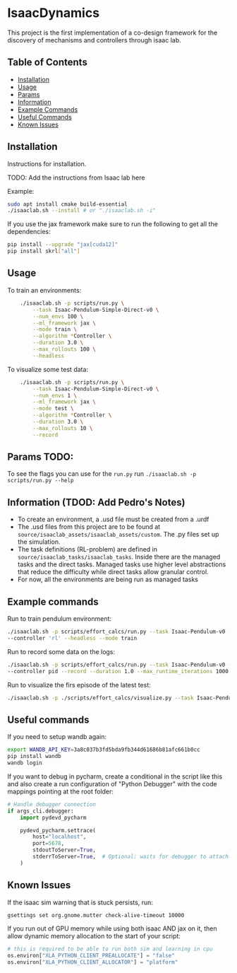 # IsaacDynamics

This project is the first implementation of a co-design framework for the discovery of mechanisms and controllers
through isaac lab.

## Table of Contents

- [Installation](#installation)
- [Usage](#usage)
- [Params](#params)
- [Information](#information)
- [Example Commands](#example-commands)
- [Useful Commands](#useful-commands)
- [Known Issues](#known-issues)

## Installation

Instructions for installation.

TODO: Add the instructions from Isaac lab here

Example:

```bash
sudo apt install cmake build-essential
./isaaclab.sh --install # or "./isaaclab.sh -i"
```

If you use the jax framework make sure to run the following to get all the dependencies:
```bash
pip install --upgrade "jax[cuda12]"
pip install skrl["all"]
```

## Usage

To train an environments:
```bash
    ./isaaclab.sh -p scripts/run.py \
        --task Isaac-Pendulum-Simple-Direct-v0 \
        --num_envs 100 \
        --ml_framework jax \
        --mode train \
        --algorithm *Controller \
        --duration 3.0 \
        --max_rollouts 100 \
        --headless
```

To visualize some test data:
```bash
    ./isaaclab.sh -p scripts/run.py \
        --task Isaac-Pendulum-Simple-Direct-v0 \
        --num_envs 1 \
        --ml_framework jax \
        --mode test \
        --algorithm *Controller \
        --duration 3.0 \
        --max_rollouts 10 \
        --record
```

## Params TODO:
To see the flags you can use for the `run.py` run `./isaaclab.sh -p scripts/run.py --help`

## Information (TDOD: Add Pedro's Notes)

- To create an environment, a .usd file must be created from a .urdf
- The .usd files from this project are to be found at `source/isaaclab_assets/isaaclab_assets/custom`. The .py files set up the simulation.
- The task definitions (RL-problem) are defined in `source/isaaclab_tasks/isaaclab_tasks`. Inside there are the
  managed tasks and the direct tasks. Managed tasks use higher level abstractions that reduce the difficulty while
  direct tasks allow granular control.
- For now, all the environments are being run as managed tasks

## Example commands

Run to train pendulum environment:
```bash
./isaaclab.sh -p scripts/effort_calcs/run.py --task Isaac-Pendulum-v0 --num_envs 64 --ml_framework jax
--controller 'rl' --headless --mode train
```

Run to record some data on the logs:
```bash
./isaaclab.sh -p scripts/effort_calcs/run.py --task Isaac-Pendulum-v0 --num_envs 1 --ml_framework jax --mode test
--controller pid --record --duration 1.0 --max_runtime_iterations 1000 --headless
```

Run to visualize the firs episode of the latest test:
```bash
./isaaclab.sh -p ./scripts/effort_calcs/visualize.py --task Isaac-Pendulum-v0  --ml_framework jax
```

## Useful commands

If you need to setup wandb again:
```bash
export WANDB_API_KEY=3a8c037b3fd5bda9fb344d61686b81afc661b0cc
pip install wandb
wandb login
```

If you want to debug in pycharm, create a conditional in the script like this and also create a run configuration of
"Python Debugger" with the code mappings pointing at the root folder:
```python
# Handle debugger connection
if args_cli.debugger:
    import pydevd_pycharm

    pydevd_pycharm.settrace(
        host="localhost",
        port=5678,
        stdoutToServer=True,
        stderrToServer=True,  # Optional: waits for debugger to attach before running
    )
```

## Known Issues

If the isaac sim warning that is stuck persists, run:

```bash
gsettings set org.gnome.mutter check-alive-timeout 10000
```

If you run out of GPU memory while using both isaac AND jax on it, then allow dynamic memory allocation to the start of
your script:
```python
# this is required to be able to run both sim and learning in cpu
os.environ["XLA_PYTHON_CLIENT_PREALLOCATE"] = "false"
os.environ["XLA_PYTHON_CLIENT_ALLOCATOR"] = "platform"
```
